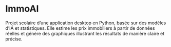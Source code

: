 # ImmoAI
Projet scolaire d’une application desktop en Python, basée sur des modèles d’IA et statistiques. Elle estime les prix immobiliers à partir de données réelles et génère des graphiques illustrant les résultats de manière claire et précise.
